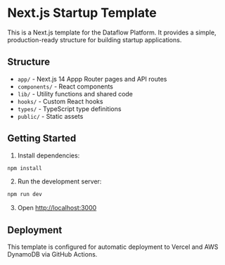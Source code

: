 # Next.js Startup Template

This is a Next.js template for the Dataflow Platform. It provides a simple, production-ready structure for building startup applications.

## Structure

- `app/` - Next.js 14 Appp Router pages and API routes
- `components/` - React components
- `lib/` - Utility functions and shared code
- `hooks/` - Custom React hooks
- `types/` - TypeScript type definitions
- `public/` - Static assets

## Getting Started

1. Install dependencies:
```bash
npm install
```

2. Run the development server:
```bash
npm run dev
```

3. Open [http://localhost:3000](http://localhost:3000)

## Deployment

This template is configured for automatic deployment to Vercel and AWS DynamoDB via GitHub Actions.
